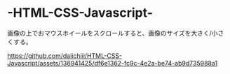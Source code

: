﻿# -HTML-CSS-Javascript-

画像の上でおマウスホイールをスクロールすると、画像のサイズを大きく/小さくする。

https://github.com/daiichiii/HTML-CSS-Javascript/assets/136941425/df6e1362-fc9c-4e2a-be74-ab9d735988a1

